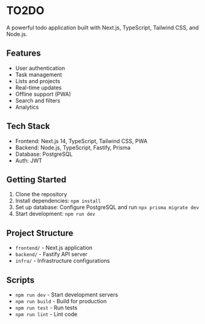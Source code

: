 # TO2DO

A powerful todo application built with Next.js, TypeScript, Tailwind CSS, and Node.js.

## Features

- User authentication
- Task management
- Lists and projects
- Real-time updates
- Offline support (PWA)
- Search and filters
- Analytics

## Tech Stack

- Frontend: Next.js 14, TypeScript, Tailwind CSS, PWA
- Backend: Node.js, TypeScript, Fastify, Prisma
- Database: PostgreSQL
- Auth: JWT

## Getting Started

1. Clone the repository
2. Install dependencies: `npm install`
3. Set up database: Configure PostgreSQL and run `npx prisma migrate dev`
4. Start development: `npm run dev`

## Project Structure

- `frontend/` - Next.js application
- `backend/` - Fastify API server
- `infra/` - Infrastructure configurations

## Scripts

- `npm run dev` - Start development servers
- `npm run build` - Build for production
- `npm run test` - Run tests
- `npm run lint` - Lint code